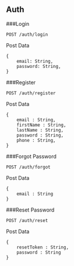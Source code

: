 ## Auth

###Login

```
POST /auth/login
```

Post Data

```
{
	email: String,
	password: String,
}
```


###Register

```
POST /auth/register
```

Post Data

```
{
	email : String,
	firstName : String,
	lastName : String,
	password : String,
	phone : String,
}
```

###Forgot Password

```
POST /auth/forgot
```

Post Data

```
{
	email : String
}
```

###Reset Password

```
POST /auth/reset
```

Post Data

```
{
	resetToken : String,
	password : String
}
```